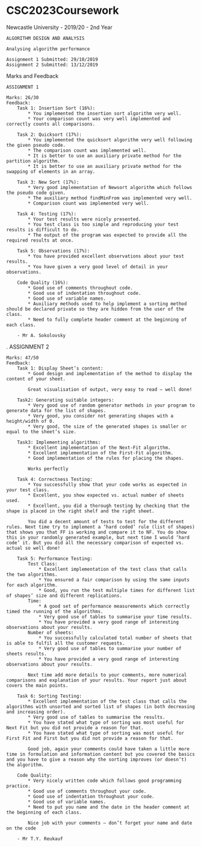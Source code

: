 # CSC2023Coursework
Newcastle University - 2019/20 - 2nd Year
	
	ALGORITHM DESIGN AND ANALYSIS
    	
	Analysing algorithm performance

  	Assignment 1 Submitted: 29/10/2019
  	Assignment 2 Submitted: 13/12/2019

Marks and Feedback

	ASSIGNMENT 1

	Marks: 26/30
	Feedback: 
		Task 1: Insertion Sort (16%):
			* You implemented the insertion sort algorithm very well.
			* Your comparison count was very well implemented and correctly counts all comparisons.

 		Task 2: Quicksort (17%):
			* You implemented the quicksort algorithm very well following the given pseudo code.
			* The comparison count was implemented well.
			* It is better to use an auxiliary private method for the partition algorithm.
			* It is better to use an auxiliary private method for the swapping of elements in an array.

 		Task 3: New Sort (17%):
			* Very good implementation of Newsort algorithm which follows the pseudo code given.
			* The auxiliary method findMinFrom was implemented very well.
			* Comparison count was implemented very well.

 		Task 4: Testing (17%):
			* Your test results were nicely presented.
			* You test class is too simple and reproducing your test results is difficult to do.
			* The output of the program was expected to provide all the required results at once.

		Task 5: Observations (17%):
			* You have provided excellent observations about your test results.
			* You have given a very good level of detail in your observations.

		Code Quality (16%):
			* Good use of comments throughout code.
			* Good use of indentation throughout code. 
			* Good use of variable names.
			* Auxiliary methods used to help implement a sorting method should be declared private so they are hidden from the user of the class.
			* Need to fully complete header comment at the beginning of each class.

		- Mr A. Sokolovsky
.
	ASSIGNMENT 2

	Marks: 47/50
	Feedback: 
		Task 1: Display Sheet’s content:
			* Good design and implementation of the method to display the content of your sheet.
			
			Great visualisation of output, very easy to read – well done!

		Task2: Generating suitable integers:
			* Very good use of random generator methods in your program to generate data for the list of shapes.
			* Very good, you consider not generating shapes with a height/width of 0.
			* Very good, the size of the generated shapes is smaller or equal to the sheet’s size.

		Task3: Implementing algorithms:
			* Excellent implementation of the Next-Fit algorithm.
			* Excellent implementation of the First-Fit algorithm.
			* Good implementation of the rules for placing the shapes.
			
			Works perfectly

 		Task 4: Correctness Testing:
			* You successfully show that your code works as expected in your test class.
			* Excellent, you show expected vs. actual number of sheets used.
			* Excellent, you did a thorough testing by checking that the shape is placed in the right shelf and the right sheet.

 			You did a decent amount of tests to test for the different rules. Next time try to implement a ‘hard coded’ rule (list of shapes) that shows you that FF is working and compare it to NF. You do show this in your randomly generated example, but next time I would ‘hard code’ it. But you did all the necessary comparison of expected vs. actual so well done!

 		Task 5: Performance Testing:
			Test Class:
				* Excellent implementation of the test class that calls the two algorithms.
				* You ensured a fair comparison by using the same inputs for each algorithm.
				* Good, you run the test multiple times for different list of shapes’ size and different replications.
			Time:
				* A good set of performance measurements which correctly timed the running of the algorithms.
				* Very good use of tables to summarise your time results.
				* You have provided a very good range of interesting observations about your results.
			Number of sheets:                                                                                                
				* You successfully calculated total number of sheets that is able to fulfil all the customer requests.
				* Very good use of tables to summarise your number of sheets results.
				* You have provided a very good range of interesting observations about your results.

 			Next time add more details to your comments, more numerical comparisons and explanation of your results. Your report just about covers the main points.
		
		Task 6: Sorting Testing:
			* Excellent implementation of the test class that calls the algorithms with unsorted and sorted list of shapes (in both decreasing and increasing order).
			* Very good use of tables to summarise the results.
			* You have stated what type of sorting was most useful for Next Fit but you did not provide a reason for that.           
			* You have stated what type of sorting was most useful for First Fit and First but you did not provide a reason for that.           

			Good job, again your comments could have taken a little more time in formulation and information content but you covered the basics and you have to give a reason why the sorting improves (or doesn’t) the algorithm.

		Code Quality:
			* Very nicely written code which follows good programming practice.
			* Good use of comments throughout your code.
			* Good use of indentation throughout your code. 
			* Good use of variable names.
			* Need to put you name and the date in the header comment at the beginning of each class.

			Nice job with your comments – don’t forget your name and date on the code
		
		- Mr T.Y. Reukauf
